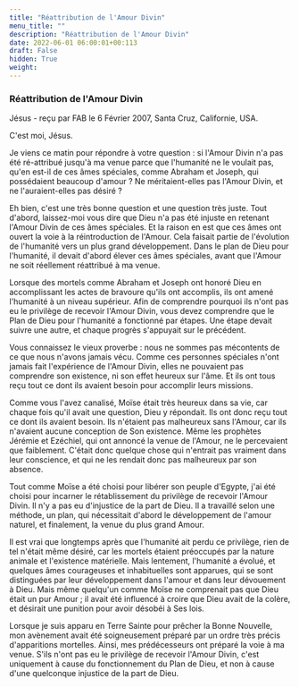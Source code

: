 ```yaml
---
title: "Réattribution de l'Amour Divin"
menu_title: ""
description: "Réattribution de l'Amour Divin"
date: 2022-06-01 06:00:01+00:113
draft: False
hidden: True
weight:
---
```

### Réattribution de l'Amour Divin

Jésus - reçu par FAB le 6 Février 2007, Santa Cruz, Californie, USA.

C'est moi, Jésus.

Je viens ce matin pour répondre à votre question : si l'Amour Divin n'a pas été ré-attribué jusqu'à ma venue parce que l'humanité ne le voulait pas, qu'en est-il de ces âmes spéciales, comme Abraham et Joseph, qui possédaient beaucoup d'amour ? Ne méritaient-elles pas l'Amour Divin, et ne l'auraient-elles pas désiré ?

Eh bien, c'est une très bonne question et une question très juste. Tout d'abord, laissez-moi vous dire que Dieu n'a pas été injuste en retenant l'Amour Divin de ces âmes spéciales. Et la raison en est que ces âmes ont ouvert la voie à la réintroduction de l'Amour. Cela faisait partie de l'évolution de l'humanité vers un plus grand développement. Dans le plan de Dieu pour l'humanité, il devait d'abord élever ces âmes spéciales, avant que l'Amour ne soit réellement réattribué à ma venue.

Lorsque des mortels comme Abraham et Joseph ont honoré Dieu en accomplissant les actes de bravoure qu'ils ont accomplis, ils ont amené l'humanité à un niveau supérieur. Afin de comprendre pourquoi ils n'ont pas eu le privilège de recevoir l'Amour Divin, vous devez comprendre que le Plan de Dieu pour l'humanité a fonctionné par étapes. Une étape devait suivre une autre, et chaque progrès s'appuyait sur le précédent.

Vous connaissez le vieux proverbe : nous ne sommes pas mécontents de ce que nous n'avons jamais vécu. Comme ces personnes spéciales n'ont jamais fait l'expérience de l'Amour Divin, elles ne pouvaient pas comprendre son existence, ni son effet heureux sur l'âme. Et ils ont tous reçu tout ce dont ils avaient besoin pour accomplir leurs missions.

Comme vous l'avez canalisé, Moïse était très heureux dans sa vie, car chaque fois qu'il avait une question, Dieu y répondait. Ils ont donc reçu tout ce dont ils avaient besoin. Ils n'étaient pas malheureux sans l'Amour, car ils n'avaient aucune conception de Son existence. Même les prophètes Jérémie et Ezéchiel, qui ont annoncé la venue de l'Amour, ne le percevaient que faiblement. C'était donc quelque chose qui n'entrait pas vraiment dans leur conscience, et qui ne les rendait donc pas malheureux par son absence.

Tout comme Moïse a été choisi pour libérer son peuple d'Egypte, j'ai été choisi pour incarner le rétablissement du privilège de recevoir l'Amour Divin. Il n'y a pas eu d'injustice de la part de Dieu. Il a travaillé selon une méthode, un plan, qui nécessitait d'abord le développement de l'amour naturel, et finalement, la venue du plus grand Amour.

Il est vrai que longtemps après que l'humanité ait perdu ce privilège, rien de tel n'était même désiré, car les mortels étaient préoccupés par la nature animale et l'existence matérielle. Mais lentement, l'humanité a évolué, et quelques âmes courageuses et inhabituelles sont apparues, qui se sont distinguées par leur développement dans l'amour et dans leur dévouement à Dieu. Mais même quelqu'un comme Moïse ne comprenait pas que Dieu était un pur Amour ; il avait été influencé à croire que Dieu avait de la colère, et désirait une punition pour avoir désobéi à Ses lois.

Lorsque je suis apparu en Terre Sainte pour prêcher la Bonne Nouvelle, mon avènement avait été soigneusement préparé par un ordre très précis d'apparitions mortelles. Ainsi, mes prédécesseurs ont préparé la voie à ma venue. S'ils n'ont pas eu le privilège de recevoir l'Amour Divin, c'est uniquement à cause du fonctionnement du Plan de Dieu, et non à cause d'une quelconque injustice de la part de Dieu.
